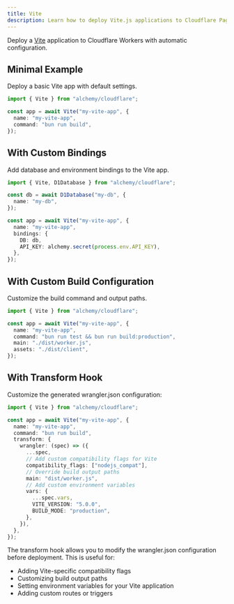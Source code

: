 ```yaml
---
title: Vite
description: Learn how to deploy Vite.js applications to Cloudflare Pages/Workers using Alchemy for fast and efficient builds.
---
```


Deploy a [Vite](https://vitejs.dev/) application to Cloudflare Workers with automatic configuration.

## Minimal Example

Deploy a basic Vite app with default settings.

```ts
import { Vite } from "alchemy/cloudflare";

const app = await Vite("my-vite-app", {
  name: "my-vite-app",
  command: "bun run build",
});
```

## With Custom Bindings

Add database and environment bindings to the Vite app.

```ts
import { Vite, D1Database } from "alchemy/cloudflare";

const db = await D1Database("my-db", {
  name: "my-db",
});

const app = await Vite("my-vite-app", {
  name: "my-vite-app",
  bindings: {
    DB: db,
    API_KEY: alchemy.secret(process.env.API_KEY),
  },
});
```

## With Custom Build Configuration

Customize the build command and output paths.

```ts
import { Vite } from "alchemy/cloudflare";

const app = await Vite("my-vite-app", {
  name: "my-vite-app",
  command: "bun run test && bun run build:production",
  main: "./dist/worker.js",
  assets: "./dist/client",
});
```

## With Transform Hook

Customize the generated wrangler.json configuration:

```ts
import { Vite } from "alchemy/cloudflare";

const app = await Vite("my-vite-app", {
  name: "my-vite-app",
  command: "bun run build",
  transform: {
    wrangler: (spec) => ({
      ...spec,
      // Add custom compatibility flags for Vite
      compatibility_flags: ["nodejs_compat"],
      // Override build output paths
      main: "dist/worker.js",
      // Add custom environment variables
      vars: {
        ...spec.vars,
        VITE_VERSION: "5.0.0",
        BUILD_MODE: "production",
      },
    }),
  },
});
```

The transform hook allows you to modify the wrangler.json configuration before deployment. This is useful for:

- Adding Vite-specific compatibility flags
- Customizing build output paths
- Setting environment variables for your Vite application
- Adding custom routes or triggers
